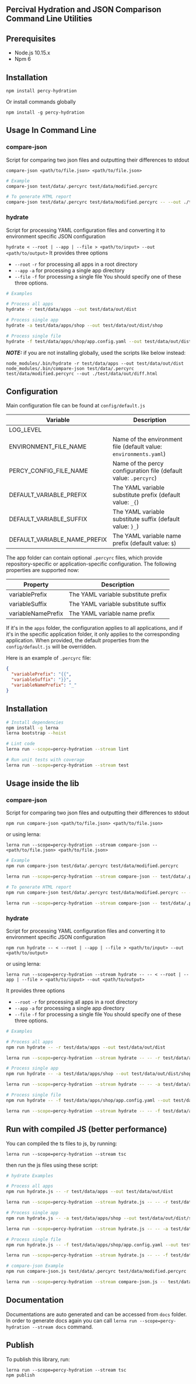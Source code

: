 ## Percival Hydration and JSON Comparison Command Line Utilities


## Prerequisites

- Node.js 10.15.x
- Npm 6

## Installation

```
npm install percy-hydration
```

Or install commands globally
```
npm install -g percy-hydration
```

## Usage In Command Line

### compare-json

Script for comparing two json files and outputting their differences to stdout

`compare-json <path/to/file.json> <path/to/file.json>`

```bash
# Example
compare-json test/data/.percyrc test/data/modified.percyrc

# To generate HTML report
compare-json test/data/.percyrc test/data/modified.percyrc -- --out ./test/data/out/diff.html
```

### hydrate

Script for processing YAML configuration files and converting it to environment specific JSON configuration

`hydrate < --root | --app | --file > <path/to/input> --out <path/to/output>`
It provides three options
- `--root` `-r` for processing all apps in a root directory
- `--app` `-a` for processing a single app directory
- `--file` `-f` for processing a single file
You should specify one of these three options.

```bash
# Examples

# Process all apps
hydrate -r test/data/apps --out test/data/out/dist

# Process single app
hydrate -a test/data/apps/shop --out test/data/out/dist/shop

# Process single file
hydrate -f test/data/apps/shop/app.config.yaml --out test/data/out/dist/shop
```

**_NOTE:_** if you are not installing globally, used the scripts like below instead:
```
node_modules/.bin/hydrate -r test/data/apps --out test/data/out/dist
node_modules/.bin/compare-json test/data/.percyrc test/data/modified.percyrc --out ./test/data/out/diff.html
```

## Configuration

Main configuration file can be found at `config/default.js`

| Variable                     | Description                                                                                                                                                |
|------------------------------|-------------------------------------------------------------------|
| LOG_LEVEL                    |                                                                   |
| ENVIRONMENT_FILE_NAME        | Name of the environment file (default value: `environments.yaml`) |
| PERCY_CONFIG_FILE_NAME       | Name of the percy configuration file (default value: `.percyrc`)  |                                                                                               |
| DEFAULT_VARIABLE_PREFIX      | The YAML variable substitute prefix (default value: `_{`)         |
| DEFAULT_VARIABLE_SUFFIX      | The YAML variable substitute suffix (default value: `}_`)         |
| DEFAULT_VARIABLE_NAME_PREFIX | The YAML variable name prefix (default value: `$`)                |

The app folder can contain optional `.percyrc` files, which provide repository-specific or application-specific configuration. The following properties are supported now:

| Property           | Description                         |
|--------------------|-------------------------------------|
| variablePrefix     | The YAML variable substitute prefix |
| variableSuffix     | The YAML variable substitute suffix |
| variableNamePrefix | The YAML variable name prefix       |

If it's in the `apps` folder, the configuration applies to all applications, and if it's in the specific application folder, it only applies to the corresponding application. When provided, the default properties from the `config/default.js` will be overridden.

Here is an example of `.percyrc` file:
```json
{
  "variablePrefix": "{{",
  "variableSuffix": "}}",
  "variableNamePrefix": "_"
}
```

## Installation

```bash
# Install dependencies
npm install -g lerna
lerna bootstrap --hoist

# Lint code
lerna run --scope=percy-hydration --stream lint

# Run unit tests with coverage
lerna run --scope=percy-hydration --stream test

```

## Usage inside the lib

### compare-json

Script for comparing two json files and outputting their differences to stdout

`npm run compare-json <path/to/file.json> <path/to/file.json>`

or using lerna:

`lerna run --scope=percy-hydration --stream compare-json -- <path/to/file.json> <path/to/file.json>`

```bash
# Example
npm run compare-json test/data/.percyrc test/data/modified.percyrc

lerna run --scope=percy-hydration --stream compare-json -- test/data/.percyrc test/data/modified.percyrc

# To generate HTML report
npm run compare-json test/data/.percyrc test/data/modified.percyrc -- --out ./test/data/out/diff.html

lerna run --scope=percy-hydration --stream compare-json -- test/data/.percyrc test/data/modified.percyrc -- --out ./test/data/out/diff.html
```

### hydrate

Script for processing YAML configuration files and converting it to environment specific JSON configuration

`npm run hydrate -- < --root | --app | --file > <path/to/input> --out <path/to/output>`

or using lerna:

`lerna run --scope=percy-hydration --stream hydrate -- -- < --root | --app | --file > <path/to/input> --out <path/to/output>`

It provides three options 
- `--root` `-r` for processing all apps in a root directory
- `--app` `-a` for processing a single app directory
- `--file` `-f` for processing a single file
You should specify one of these three options.

```bash
# Examples

# Process all apps
npm run hydrate -- -r test/data/apps --out test/data/out/dist

lerna run --scope=percy-hydration --stream hydrate -- -- -r test/data/apps --out test/data/out/dist

# Process single app
npm run hydrate -- -a test/data/apps/shop --out test/data/out/dist/shop

lerna run --scope=percy-hydration --stream hydrate -- -- -a test/data/apps/shop --out test/data/out/dist/shop

# Process single file
npm run hydrate -- -f test/data/apps/shop/app.config.yaml --out test/data/out/dist/shop

lerna run --scope=percy-hydration --stream hydrate -- -- -f test/data/apps/shop/app.config.yaml --out test/data/out/dist/shop
```


## Run with compiled JS (better performance)

You can compiled the ts files to js, by running:
```
lerna run --scope=percy-hydration --stream tsc
```

then run the js files using these script:
```bash
# hydrate Examples

# Process all apps
npm run hydrate.js -- -r test/data/apps --out test/data/out/dist

lerna run --scope=percy-hydration --stream hydrate.js -- -- -r test/data/apps --out test/data/out/dist

# Process single app
npm run hydrate.js -- -a test/data/apps/shop --out test/data/out/dist/shop

lerna run --scope=percy-hydration --stream hydrate.js -- -- -a test/data/apps/shop --out test/data/out/dist/shop

# Process single file
npm run hydrate.js -- -f test/data/apps/shop/app.config.yaml --out test/data/out/dist/shop

lerna run --scope=percy-hydration --stream hydrate.js -- -- -f test/data/apps/shop/app.config.yaml --out test/data/out/dist/shop

# compare-json Example
npm run compare-json.js test/data/.percyrc test/data/modified.percyrc

lerna run --scope=percy-hydration --stream compare-json.js -- test/data/.percyrc test/data/modified.percyrc
```

## Documentation
Documentations are auto generated and can be accessed from `docs` folder. 
In order to generate docs again you can call `lerna run --scope=percy-hydration --stream docs` command.


## Publish
To publish this library, run:
```
lerna run --scope=percy-hydration --stream tsc
npm publish
```